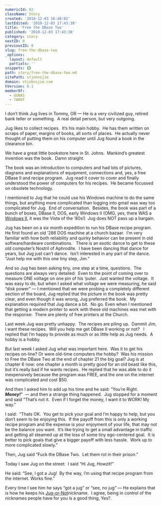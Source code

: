 ```yaml
---
numericId: 82
className: Story
created: '2010-12-03 16:48:02'
lastEdited: '2010-12-03 17:43:38'
title: 'Free the DBase Two'
published: '2010-12-03 17:43:38'
category: story
nextID: 0
previousID: 0
slug: free-the-dbase-two
_options:
  layout: default
  partials: ''
snippets: {}
path: story/free-the-dbase-two.md
sitePath: stjohnsjim
domain: stjohnsjim.com
hVersion: 0.1
memberOf:
  - GUNAS
  - TAROT
---
```


I don&rsquo;t think Jug lives in Tommy, OR &mdash; He is a very civilized guy, retired bank teller or something. &nbsp;A real detail person, but very outgoing. &nbsp;

Jug likes to collect recipes.&nbsp; It&rsquo;s his main hobby.&nbsp; He has them written on scraps of paper, margins of books, all sorts of places.&nbsp; He actually never thought of putting them on his computer until Jug found a book in the clearance bin.

We have a great little bookstore here in St. Johns.&nbsp; Mankind&rsquo;s greatest invention was the book.&nbsp; Damn straight.

The book was an introduction to computers and had lots of pictures, diagrams and explanations of equipment, connections and, yes, a free DBase II and recipe program.&nbsp; Jug read it cover to cover and finally understood the power of computers for his recipes.&nbsp; He became focussed on obsolete technology.

I mentioned to Jug that he could use his Windows machine to do the same things, but anything more complicated than logging into gmail was way too complicated for Jug.&nbsp; End of conversation.&nbsp; Besides, the book was part of a bunch of boxes, DBase II, DOS, early Windows II (OMG, yes, there WAS a [Windows II][0], it was the Vista of the &lsquo;80s!) &nbsp;Jug does NOT pass up a bargain.

Jug has been on a six month expedition to run his DBase recipe program.&nbsp; He first found an old &rsquo;286 DOS machine at a church bazaar.&nbsp; I&rsquo;m very familiar with how both reliability and quirky behavior can be present in old software/hardware combinations. &nbsp; There is an exotic dance to get to these old computer&rsquo;s Nostril of Aphrodite.&nbsp; I have been dancing that dance for years, but Jug just can&rsquo;t dance.&nbsp; Isn&rsquo;t interested in any part of the dance.&nbsp; &ldquo;Just help me with this one tiny step, Jim.&rdquo;

And so Jug has been asking tiny, one step at a time, questions.&nbsp; The questions are always very detailed:&nbsp; Even to the point of coming over to measure ONE voltage on one pin of his &lsquo;puter.&nbsp; Just wanted the voltage.&nbsp; It was easy to do, but when I asked what voltage we were measuring, he said &ldquo;disk power&rdquo; &mdash; I mentioned that we were probing a completely different section of the board, Jug replied that the picture in the book was pretty clear, and even though it was wrong, Jug preferred the book.&nbsp; My explanation required that Jug dance a bit.&nbsp; No go. Even when I mentioned that getting a modern printer to work with these old machines was met with the response:&nbsp; There are plenty of free printers at the Church.

Last week Jug was pretty unhappy.&nbsp; The recipes are piling up.&nbsp; Dammit Jim, I want these recipes.&nbsp; Will you help me get DBase II working or not? &nbsp; I replied that I&rsquo;m happy to provide as much or as little help as Jug needs.&nbsp; A hobby is a hobby.

But last week I asked Jug what was important here. &nbsp;Was it to get his recipes on-line? Or were old-time computers the hobby?&nbsp; Was his mission to Free the DBase Two at the end of chapter 21 the big goal? Jug is at chapter 6 now: one chapter a month is pretty good for an old beast like this, but it&rsquo;s really bad if he wants recipes.&nbsp; He replied that he was able to do it inexpensively because the program was FREE, and the one on the internet was complicated and cost $50.

And then I asked him to add up his time and he said: &ldquo;You&rsquo;re Right.&nbsp; **_Money!_**&rdquo;&nbsp; &mdash; and then a strange thing happened.&nbsp; Jug stopped for a moment and said &ldquo;That&rsquo;s not it.&nbsp; Even if I forget the money, I want it to WORK! My way.&rdquo;

I said:&nbsp; &ldquo;Thats OK.&nbsp; You get to pick your goal and I&rsquo;m happy to help, but you don&rsquo;t seem to be enjoying this.&nbsp; If the payoff from this is only a working recipe program and the expense is your enjoyment of your life, that may not be the balance you want.&nbsp; It&rsquo;s like trying to get a small advantage in traffic and getting all steamed up at the loss of some tiny ego-centered goal.&nbsp; It is better to pick goals that give a bigger payoff with less hassle.&nbsp; Work up to more complicated slowly.&rdquo;

Then, Jug said &ldquo;Fuck the DBase Two.&nbsp; Let them rot in their prison.&rdquo;

Today I saw Jug on the street:&nbsp; I said &ldquo;Hi Jug, Howzit!&rdquo;

He said: &ldquo;See, I got a Jug!&nbsp; By the way, I&rsquo;m using that recipe program from the internet. Works fine.&rdquo;

Every time I see him he says &ldquo;got a jug&rdquo; or &ldquo;see, no jug&rdquo; &mdash; He explains that is how he keeps his [Jug-or-Not][1]nickname.&nbsp; I agree, being in control of the nicknames people have for you is a good thing, Yes?.

[0]: http://en.wikipedia.org/wiki/Windows_2.0
[1]: http://en.wikipedia.org/wiki/Juggernaut
